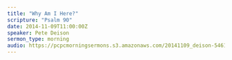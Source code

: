 ```yaml
---
title: "Why Am I Here?"
scripture: "Psalm 90"
date: 2014-11-09T11:00:00Z
speaker: Pete Deison
sermon_type: morning
audio: https://pcpcmorningsermons.s3.amazonaws.com/20141109_deison-54611305e79e2.mp3 
---
```



